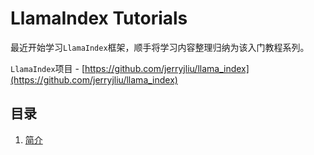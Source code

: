 # LlamaIndex Tutorials

最近开始学习`LlamaIndex`框架，顺手将学习内容整理归纳为该入门教程系列。

`LlamaIndex`项目 - [https://github.com/jerryjliu/llama_index](https://github.com/jerryjliu/llama_index)

## 目录

1. [简介](./01_Introduction)
